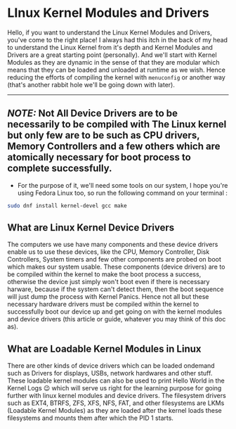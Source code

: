 # LInux Kernel Modules and Drivers

Hello, if you want to understand the Linux Kernel Modules and Drivers, you've
come to the right place! I always had this itch in the back of my head to 
understand the Linux Kernel from it's depth and Kernel Modules and Drivers are
a great starting point (personally). And we'll start with Kernel Modules as 
they are dynamic in the sense of that they are modular which means that they 
can be loaded and unloaded at runtime as we wish. Hence reducing the efforts of
compiling the kernel with `menuconfig` or another way (that's another rabbit 
hole we'll be going down with later).

---
**_NOTE:_** Not All Device Drivers are to be necessarily to be compiled with 
The Linux kernel but only few are to be such as CPU drivers, Memory Controllers
and a few others which are atomically necessary for boot process to complete
successfully.
---

- For the purpose of it, we'll need some tools on our system, I hope you're
using Fedora Linux too, so run the following command on your terminal :

```bash
sudo dnf install kernel-devel gcc make
```

## What are Linux Kernel Device Drivers

The computers we use have many components and these device drivers enable us to
use these devices, like the CPU, Memory Controller, Disk Controllers, System 
timers and few other components are probed on boot which makes our system 
usable. These components (device drivers) are to be compiled within the kernel 
to make the boot process a success, otherwise the device just simply won't boot
even if there is necessary harware, because if the system can't detect them, 
then the boot sequence will just dump the process with Kernel Panics. Hence not
all but these necessary hardware drivers must be compiled within the kernel to
successfully boot our device up and get going on with the kernel modules and 
device drivers (this article or guide, whatever you may think of this doc as).

## What are Loadable Kernel Modules in Linux

There are other kinds of device drivers which can be loaded ondemand such as
Drivers for displays, USBs, network hardwares and other stuff. These loadable
kernel modules can also be used to print Hello World in the Kernel Logs 😉
which will serve us right for the learning purpose for going further with linux
kernel modules and device drivers. The filesystem drivers such as EXT4, BTRFS,
ZFS, XFS, NFS, FAT, and other filesystems are LKMs (Loadable Kernel Modules) as
they are loaded after the kernel loads these filesystems and mounts them after
which the PID 1 starts.

